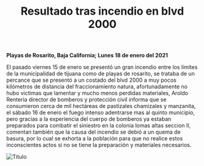 ﻿---
layout: blog
title: "Resultado tras incendio en blvd 2000"
Date: 2021-01-18
categories: rosarito
permalink: /:categories/:title:output_ext
image: /img/cnr/.jpeg
alt: "Resultado tras incendio en blvd 2000"
autor:
---


**Playas de Rosarito, Baja California; Lunes 18 de enero del 2021** 


El pasado viernes 15 de enero se presentó un gran incendio entre los límites de la municipalidad de tijuana como de playas de rosarito, se  trataba de un percance que se presentó a un costado del blvd 2000 a muy pocos kilómetros de distancia del fraccionamiento natura, afortunadamente no hubo victimas que lamentar y mucho menos perdidas materiales, Aroldo Renteria director de bomberos y protección civil informa que se consumieron cerca de mil hectáreas de pastizales chamizales y manzanita, el sábado 16 de enero el fuego intenso adentrarse mas al quinto municipio, pero gracias a la experiencia del cuerpo de bomberos ya estaban preparados para combatir el siniestro en la colonia lomas altas seccion II, comentan también que la causa del incendio se debió a un quema de basura, por lo cual se exhorta a la población para que no realice estos inconscientes actos si no se tiene la preparación y materiales necesarios.





<div id="carouselExampleSlidesOnly" class="carousel slide" data-ride="carousel">
  <div class="carousel-inner">
    <div class="carousel-item active">
       <img class="d-block w-100" src="/img/cnr/.jpeg" loading="lazy"  alt="Titulo">
    </div>
  </div>
</div>